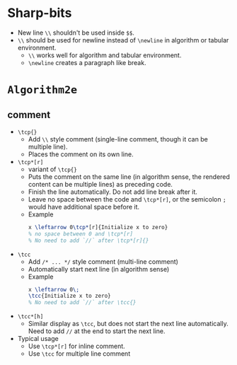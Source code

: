 # Sharp-bits
- New line `\\` shouldn't be used inside `$$`.
- `\\` should be used for newline instead of `\newline` in algorithm or tabular environment.
    - `\\` works well for algorithm and tabular environment.
    - `\newline` creates a paragraph like break.

# `Algorithm2e`
## comment
- `\tcp{}`
  - Add `\\` style comment (single-line comment, though it can be multiple line).
  - Places the comment on its own line.
- `\tcp*[r]` 
    - variant of `\tcp{}`
    - Puts the comment on the same line (in algorithm sense, the rendered content can be multiple lines) as preceding code.
    - Finish the line automatically. Do not add line break after it.
    - Leave no space between the code and `\tcp*[r]`, or the semicolon `;` would have additional space before it.
    - Example
        ```latex
        x \leftarrow 0\tcp*[r]{Initialize x to zero}
        % no space between 0 and \tcp*[r]
        % No need to add `//` after \tcp*[r]{}
        ```
- `\tcc`
    - Add `/* ... */` style comment (multi-line comment)
    - Automatically start next line (in algorithm sense)
    - Example
        ```latex
        x \leftarrow 0\;
        \tcc{Initialize x to zero}
        % No need to add `//` after \tcc{}
        ```
- `\tcc*[h]`
    - Similar display as `\tcc`, but does not start the next line automatically. Need to add `//` at the end to start the next line. 
- Typical usage
    - Use `\tcp*[r]` for inline comment.
    - Use `\tcc` for multiple line comment

